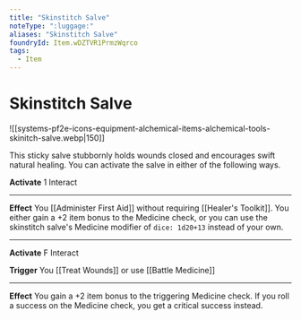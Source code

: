 ```yaml
---
title: "Skinstitch Salve"
noteType: ":luggage:"
aliases: "Skinstitch Salve"
foundryId: Item.wDZTVR1PrmzWqrco
tags:
  - Item
---
```


# Skinstitch Salve
![[systems-pf2e-icons-equipment-alchemical-items-alchemical-tools-skinitch-salve.webp|150]]

This sticky salve stubbornly holds wounds closed and encourages swift natural healing. You can activate the salve in either of the following ways.

**Activate** 1 Interact

* * *

**Effect** You [[Administer First Aid]] without requiring [[Healer's Toolkit]]. You either gain a +2 item bonus to the Medicine check, or you can use the skinstitch salve's Medicine modifier of `dice: 1d20+13` instead of your own.

* * *

**Activate** F Interact

**Trigger** You [[Treat Wounds]] or use [[Battle Medicine]]

* * *

**Effect** You gain a +2 item bonus to the triggering Medicine check. If you roll a success on the Medicine check, you get a critical success instead.


